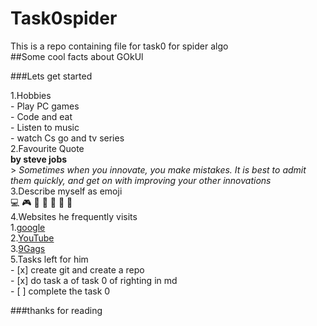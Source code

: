 # Task0spider  
This is a repo containing file for task0 for spider algo  
##Some cool facts about GOkUl

###Lets get started

1.Hobbies  
    - Play PC games  
    - Code and eat  
    - Listen to music  
    - watch Cs go and tv series  
2.Favourite Quote  
    **by steve jobs**  
    > *Sometimes when you innovate, you make mistakes. It is best to admit them quickly, and get on with improving your other innovations*  
3.Describe myself as emoji  
    :computer: :video_game: :basketball: :see_no_evil: :hear_no_evil: :speak_no_evil: :metal:  
4.Websites he frequently visits  
    1.[google](https://www.google.co.in/?gfe_rd=cr&ei=PCMoWbC6J4by8Af6o5jgBA)  
    2.[YouTube](https://www.youtube.com/?gl=IN)  
    3.[9Gags](https://9gag.com/)  
5.Tasks left for him  
    - [x] create git and create a repo  
    - [x] do task a of task 0 of righting in md  
    - [ ] complete the task 0

###thanks for reading
